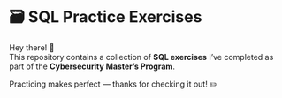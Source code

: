 # 🗃️ SQL Practice Exercises 

Hey there! 👋  
This repository contains a collection of **SQL exercises** I’ve completed as part of the **Cybersecurity Master’s Program**.

Practicing makes perfect — thanks for checking it out! ✏️

